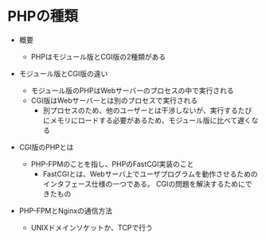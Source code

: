 # PHPの種類

- 概要
  - PHPはモジュール版とCGI版の2種類がある

- モジュール版とCGI版の違い
  - モジュール版のPHPはWebサーバーのプロセスの中で実行される
  - CGI版はWebサーバーとは別のプロセスで実行される
    - 別プロセスのため、他のユーザーとは干渉しないが、実行するたびにメモリにロードする必要があるため、モジュール版に比べて遅くなる

- CGI版のPHPとは
  - PHP-FPMのことを指し、PHPのFastCGI実装のこと
    - FastCGIとは、Webサーバ上でユーザプログラムを動作させるためのインタフェース仕様の一つである。 CGIの問題を解決するためにできたもの

- PHP-FPMとNginxの通信方法
  - UNIXドメインソケットか、TCPで行う
